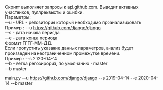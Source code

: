  Скрипт выполняет запросы к api.github.com.
Выводит активных участников, пуллреквысты и ошибки.     
Параметры:   
  --u - URL - репозитория который необходимо проанализировать   
    Пример : --u https://github.com/django/django  
  --s - дата начала периода  
  --e - дата конца периода  
    Формат ГГГГ-ММ-ДД.  
    Если пропустить указание данных параметров, анализ будет произведен на неограниченном промежутке времени.  
    Пример : --s 2020-04-14  
  --b  - ветка репозирория, по умолчанию - master  
      --b master  
      
  main.py --u https://github.com/django/django --s 2019-04-14 --e 2020-04-14 --b master  